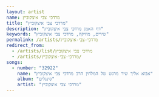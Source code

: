 ```yaml
---
layout: artist
name: מרדכי צבי איצקוביץ
title: "מרדכי צבי איצקוביץ"
description: "דף האמן מרדכי צבי איצקוביץ"
keywords: "שירים, מוזיקה, מרדכי צבי איצקוביץ"
permalink: /artists/מרדכי-צבי-איצקוביץ
redirect_from:
  - /artists/list/מרדכי צבי איצקוביץ
  - /artists/מרדכי-צבי-איצקוביץ/
songs:
  - number: "32922"
    name: "אבוא אליך שיר מרגש של המלחין הרב מרדכי צבי איצקוביץ"
    album: "סינגלים"
    artist: "מרדכי צבי איצקוביץ"
---
```

